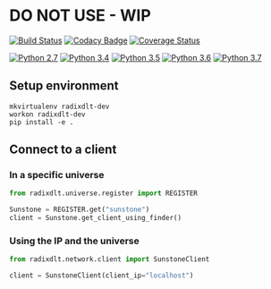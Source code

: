 # DO NOT USE - WIP

[![Build Status](https://travis-ci.org/dannywillems/radix-dlt-python.svg?branch=master)](https://travis-ci.org/dannywillems/radix-dlt-python)
[![Codacy Badge](https://api.codacy.com/project/badge/Grade/cc14f0cc741e45f38d633e7d4e7fd12a)](https://www.codacy.com/manual/dannywillems/radix-dlt-python?utm_source=github.com&amp;utm_medium=referral&amp;utm_content=dannywillems/radix-dlt-python&amp;utm_campaign=Badge_Grade)
[![Coverage Status](https://coveralls.io/repos/github/dannywillems/radix-dlt-python/badge.svg)](https://coveralls.io/github/dannywillems/radix-dlt-python)

[![Python 2.7](https://img.shields.io/badge/python-2.7-blue.svg)](https://www.python.org/downloads/release/python-270/)
[![Python 3.4](https://img.shields.io/badge/python-3.4-blue.svg)](https://www.python.org/downloads/release/python-340/)
[![Python 3.5](https://img.shields.io/badge/python-3.5-blue.svg)](https://www.python.org/downloads/release/python-350/)
[![Python 3.6](https://img.shields.io/badge/python-3.6-blue.svg)](https://www.python.org/downloads/release/python-360/)
[![Python 3.7](https://img.shields.io/badge/python-3.7-blue.svg)](https://www.python.org/downloads/release/python-370/)

## Setup environment

```shell
mkvirtualenv radixdlt-dev
workon radixdlt-dev
pip install -e .
```

## Connect to a client

### In a specific universe

```python
from radixdlt.universe.register import REGISTER

Sunstone = REGISTER.get("sunstone")
client = Sunstone.get_client_using_finder()
```

### Using the IP and the universe

```python
from radixdlt.network.client import SunstoneClient

client = SunstoneClient(client_ip="localhost")
```
